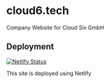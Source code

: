 # cloud6.tech
Company Website for Cloud Six GmbH

## Deployment
[![Netlify Status](https://api.netlify.com/api/v1/badges/1d62f3e7-97ae-4ef3-9129-69ec6777b946/deploy-status)](https://app.netlify.com/sites/dainty-cassata-43ab83/deploys)

This site is deployed using Netlify



